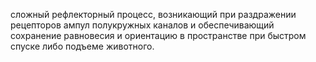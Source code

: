 сложный рефлекторный процесс, возни­кающий при раздражении рецепторов ампул полукружных каналов и обеспечивающий сохранение равновесия и ориен­тацию в пространстве при быстром спуске либо подъеме жи­вотного.